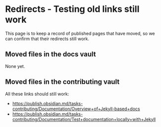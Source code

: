 # Redirects - Testing old links still work

This page is to keep a record of published pages that have moved, so we can confirm that their redirects still work.

## Moved files in the docs vault

None yet.

## Moved files in the contributing vault

All these links should still work:

- <https://publish.obsidian.md/tasks-contributing/Documentation/Overview+of+Jekyll-based+docs>
- <https://publish.obsidian.md/tasks-contributing/Documentation/Test+documentation+locally+with+Jekyll>
